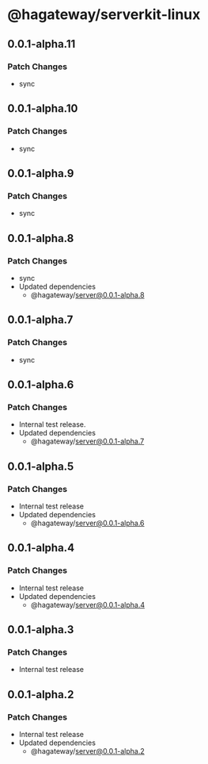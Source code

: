 # @hagateway/serverkit-linux

## 0.0.1-alpha.11

### Patch Changes

- sync

## 0.0.1-alpha.10

### Patch Changes

- sync

## 0.0.1-alpha.9

### Patch Changes

- sync

## 0.0.1-alpha.8

### Patch Changes

- sync
- Updated dependencies
  - @hagateway/server@0.0.1-alpha.8

## 0.0.1-alpha.7

### Patch Changes

- sync

## 0.0.1-alpha.6

### Patch Changes

- Internal test release.
- Updated dependencies
  - @hagateway/server@0.0.1-alpha.7

## 0.0.1-alpha.5

### Patch Changes

- Internal test release
- Updated dependencies
  - @hagateway/server@0.0.1-alpha.6

## 0.0.1-alpha.4

### Patch Changes

- Internal test release
- Updated dependencies
  - @hagateway/server@0.0.1-alpha.4

## 0.0.1-alpha.3

### Patch Changes

- Internal test release

## 0.0.1-alpha.2

### Patch Changes

- Internal test release
- Updated dependencies
  - @hagateway/server@0.0.1-alpha.2
